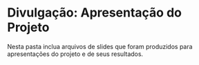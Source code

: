 # Divulgação: Apresentação do Projeto

Nesta pasta inclua arquivos de slides que foram produzidos para apresentações do projeto e de seus resultados.